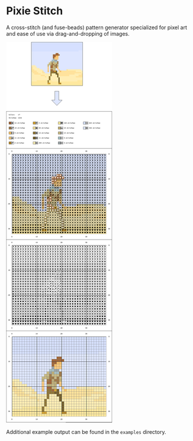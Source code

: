 # Pixie Stitch

A cross-stitch (and fuse-beads) pattern generator specialized for pixel art and ease of use via drag-and-dropping of images. 

![Example conversion output](example.png "Example conversion output")

Additional example output can be found in the `examples` directory.